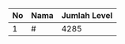 | No | Nama            | Jumlah Level |
|----|-----------------|--------------|
| 1  | #    |    4285        |

